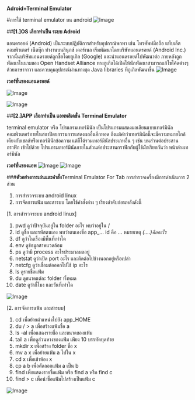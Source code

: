 **Adroid+Terminal Emulator**

#การใช้ terminal emulator บน android
![Image](http://kawintharawiw.github.io/Android-Terminal-Emulator/01.jpg) 

##**[1.]OS เลือกทำเป็น ระบบ Adroid**

  แอนดรอยด์ (Android) เป็นระบบปฏิบัติการสำหรับอุปกรณ์พกพา เช่น โทรศัพท์มือถือ แท็บเล็ตคอมพิวเตอร์ เน็ตบุ๊ก ทำงานบนลินุกซ์ เคอร์เนล เริ่มพัฒนาโดยบริษัทแอนดรอยด์ (Android Inc.) จากนั้นบริษัทแอนดรอยด์ถูกซื้อโดยกูเกิล (Google) และนำแอนดรอยด์ไปพัฒนาต่อ ภายหลังถูกพัฒนาในนามของ Open Handset Alliance ทางกูเกิลได้เปิดให้นักพัฒนาสามารถแก้ไขโค้ดต่างๆ ด้วยภาษาจาวา และควบคุมอุปกรณ์ผ่านทางชุด Java libraries ที่กูเกิลพัฒนาขึ้น
![Image](http://kawintharawiw.github.io/Android-Terminal-Emulator/02.png)

**เวอร์ชั่นของแอนดรอยด์**

![Image](http://kawintharawiw.github.io/Android-Terminal-Emulator/100.jpg)

![Image](http://kawintharawiw.github.io/Android-Terminal-Emulator/200.jpg) 

##**[2.]APP เลือกทำเป็น แอพพลิเคชั่น Terminal Emulator**

  terminal emulator หรือ โปรแกรมเทอร์มินัล เป็นโปรแกรมแสดงผลเลียนแบบเทอร์มินัลคอมพิวเตอร์ภายในสถาปัตยกรรมการแสดงผลอื่นอีกทอด ถึงแม้คำว่าเทอร์มินัลนี้จะมีความหมายใกล้เคียงกับเชลล์หรือเทอร์มินัลข้อความ แต่ก็ได้รวมเทอร์มินัลประเภทอื่น ๆ เช่น บนส่วนต่อประสานกราฟิก เข้าไปด้วย โปรแกรมเทอร์มินัลภายในส่วนต่อประสานกราฟิกกับผู้ใช้มักเรียกกันว่า หน้าต่างเทอร์มินัล

**เวอร์ชั่นของแอพ**
![Image](http://kawintharawiw.github.io/Android-Terminal-Emulator/44.png)
![Image](http://kawintharawiw.github.io/Android-Terminal-Emulator/55.png) 

###**ตัวอย่างการเล่นและคำสั่ง**Terminal Emulator For Tab
การสำรวจเครื่องมีการดำเนินการ 2 ส่วน
1. การสำรวจระบบ android linux
2. การจัดการแฟ้ม และสารบบ 
โดยใช้คำสั่งต่าง ๆ เรียงลำดับก่อนหลังดังนี้

[1. การสำรวจระบบ android linux]
1. pwd ดูว่าปัจจุบันอยู่ใน folder อะไร พบว่าอยู่ใน /
2. id ดูชื่อ และรหัสตนเอง พบว่าตนเองชื่อ app_... id คือ ... หมายเหตุ *(....)คืออะไร*
3. df ดูว่าในเรื่องมีพื้นที่เท่าใด
4. env ดูข้อมูลสาพแวดล้อม
5. ps ดูว่ามี process อะไรประมวลผลอยู่
6. netstat ดูว่าเปิด port อะไร และติดต่อไปข้างนอกอยู่หรือเปล่า
7. netcfg ดูว่าเชื่อมต่อออกไปใช้ ip อะไร
8. ls ดูรายชื่อแฟ้ม
9. du ดูขนาดแต่ละ folder ทั้งหมด
10. date ดูว่ากี่โมง และวันที่เท่าใด

![Image](http://kawintharawiw.github.io/Android-Terminal-Emulator/66.jpg)

[2. การจัดการแฟ้ม และสารบบ]
1. cd เพื่อย้ายตำแหน่งไปยัง app_HOME
2. du / > a เพื่อสร้างแฟ้มชื่อ a
3. ls -al เพื่อแสดงรายชื่อ และขนาดของแฟ้ม
4. tail a เพื่อดูส่วนหางของแฟ้ม เพียง 10 บรรทัดทุดท้าย
5. mkdir x เพื่อสร้าง folder ชื่อ x
6. mv a x เพื่อย้ายแฟ้ม a ไปใน x
7. cd x เพื่อเข้าห้อง x
8. cp a b เพื่อคัดลอกแฟ้ม a เป็น b
9. find เพื่อแสดงรายชื่อแฟ้ม หรือ find a หรือ find c
10. find > c เพื่อนำชื่อแฟ้มไปสร้างเป็นแฟ้ม c

![Image](http://kawintharawiw.github.io/Android-Terminal-Emulator/88.jpg)

